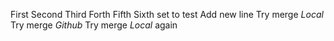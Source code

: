 First
Second
Third
Forth
Fifth
Sixth
set to test
Add new line
Try merge _Local_
Try merge _Github_
Try merge _Local_ again